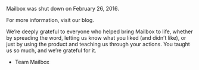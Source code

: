Mailbox was shut down on February 26, 2016.

For more information, visit our blog.

We’re deeply grateful to everyone who helped bring Mailbox to life, whether by spreading the word, letting us know what you liked (and didn’t like), or just by using the product and teaching us through your actions. You taught us so much, and we’re grateful for it.

- Team Mailbox
